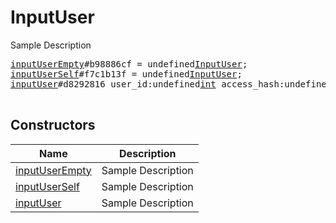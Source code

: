 # InputUser

Sample Description

<pre>
<a href="../constructor/inputUserEmpty">inputUserEmpty</a>#b98886cf = undefined<a href="../type/InputUser.md">InputUser</a>;
<a href="../constructor/inputUserSelf">inputUserSelf</a>#f7c1b13f = undefined<a href="../type/InputUser.md">InputUser</a>;
<a href="../constructor/inputUser">inputUser</a>#d8292816 user_id:undefined<a href="../type/int.md">int</a> access_hash:undefined<a href="../type/long.md">long</a> = undefined<a href="../type/InputUser.md">InputUser</a>;

</pre>

## Constructors

| Name | Description |
|------|-------------|
| [inputUserEmpty](../constructor/inputUserEmpty.md) | Sample Description |
| [inputUserSelf](../constructor/inputUserSelf.md) | Sample Description |
| [inputUser](../constructor/inputUser.md) | Sample Description |

